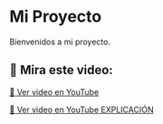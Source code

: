 # Mi Proyecto

Bienvenidos a mi proyecto.

## 🎥 Mira este video:

[🔵 Ver video en YouTube](https://youtube.com/shorts/G993C_36DNs?si=4eM8GPp8iybxHUsQ)

[🔵 Ver video en YouTube EXPLICACIÓN](https://youtu.be/gwRlW_nZR5k)
